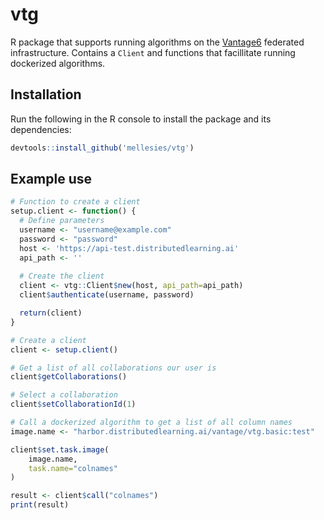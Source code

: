 # vtg

R package that supports running algorithms on the [Vantage6](https://github.com/IKNL/VANTAGE6) federated infrastructure. Contains a `Client` and functions that facillitate running dockerized algorithms.

## Installation
Run the following in the R console to install the package and its dependencies:
```R
devtools::install_github('mellesies/vtg')
```

## Example use
```R
# Function to create a client
setup.client <- function() {
  # Define parameters
  username <- "username@example.com"
  password <- "password"
  host <- 'https://api-test.distributedlearning.ai'
  api_path <- ''
  
  # Create the client
  client <- vtg::Client$new(host, api_path=api_path)
  client$authenticate(username, password)

  return(client)
}

# Create a client
client <- setup.client()

# Get a list of all collaborations our user is 
client$getCollaborations()

# Select a collaboration
client$setCollaborationId(1)

# Call a dockerized algorithm to get a list of all column names
image.name <- "harbor.distributedlearning.ai/vantage/vtg.basic:test"

client$set.task.image(
    image.name,
    task.name="colnames"
)

result <- client$call("colnames")
print(result)
```

